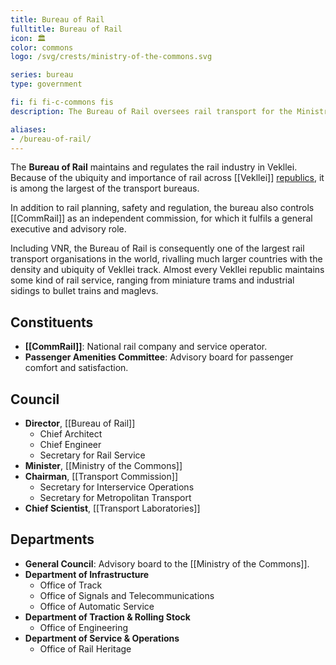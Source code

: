 ```yaml
---
title: Bureau of Rail
fulltitle: Bureau of Rail
icon: 🏛️
color: commons
logo: /svg/crests/ministry-of-the-commons.svg

series: bureau
type: government

fi: fi fi-c-commons fis
description: The Bureau of Rail oversees rail transport for the Ministry of the Commons.

aliases:
- /bureau-of-rail/
---
```

The <span class="fi fi-c-commons fis"></span> **Bureau of Rail** maintains and regulates the rail industry in Vekllei. Because of the ubiquity and importance of rail across [[Vekllei]] [republics](/republics), it is among the largest of the transport bureaus.

In addition to rail planning, safety and regulation, the bureau also controls [[CommRail]] as an independent commission, for which it fulfils a general executive and advisory role.

Including VNR, the Bureau of Rail is consequently one of the largest rail transport organisations in the world, rivalling much larger countries with the density and ubiquity of Vekllei track. Almost every Vekllei republic maintains some kind of rail service, ranging from miniature trams and industrial sidings to bullet trains and maglevs.

## Constituents

* **[[CommRail]]**: National rail company and service operator.
* **Passenger Amenities Committee**: Advisory board for passenger comfort and satisfaction.

## Council

* **Director**, [[Bureau of Rail]]
	* Chief Architect
	* Chief Engineer
	* Secretary for Rail Service
* **Minister**, [[Ministry of the Commons]]
* **Chairman**, [[Transport Commission]]
	* Secretary for Interservice Operations
	* Secretary for Metropolitan Transport
* **Chief Scientist**, [[Transport Laboratories]]

## Departments

* **General Council**: Advisory board to the [[Ministry of the Commons]].
* **Department of Infrastructure**
	* Office of Track
	* Office of Signals and Telecommunications
	* Office of Automatic Service
* **Department of Traction & Rolling Stock**
	* Office of Engineering
* **Department of Service & Operations**
	* Office of Rail Heritage